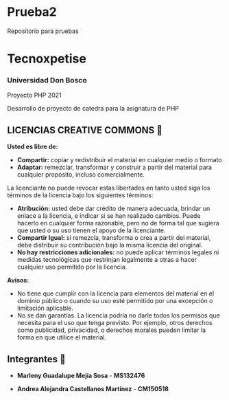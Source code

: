 # Prueba2
Repositorio para pruebas 

# Tecnoxpetise
### Universidad Don Bosco
Proyecto PHP 2021

Desarrollo de proyecto de catedra para la asignatura de PHP

## LICENCIAS CREATIVE COMMONS 📄
**Usted es libre de:**
* **Compartir:** copiar y redistribuir el material en cualquier medio o formato
* **Adaptar:** remezclar, transformar y construir a partir del material para cualquier propósito, incluso comercialmente.

La licenciante no puede revocar estas libertades en tanto usted siga los términos de la licencia bajo los siguientes términos:
*	**Atribución:** usted debe dar crédito de manera adecuada, brindar un enlace a la licencia, e indicar si se han realizado cambios. Puede hacerlo en cualquier forma razonable, pero no de forma tal que sugiera que usted o su uso tienen el apoyo de la licenciante.
* **Compartir Igual:** si remezcla, transforma o crea a partir del material, debe distribuir su contribución bajo la misma licencia del original.
* **No hay restricciones adicionales:** no puede aplicar términos legales ni medidas tecnológicas que restrinjan legalmente a otras a hacer cualquier uso permitido por la licencia.

**Avisos:**
*	No tiene que cumplir con la licencia para elementos del material en el dominio público o cuando su uso esté permitido por una excepción o limitación aplicable.
*	No se dan garantías. La licencia podría no darle todos los permisos que necesita para el uso que tenga previsto. Por ejemplo, otros derechos como publicidad, privacidad, o derechos morales pueden limitar la forma en que utilice el material.


## Integrantes 👩 

* **Marleny Guadalupe Mejía Sosa** - **MS132476**

* **Andrea Alejandra Castellanos Martínez** - **CM150518**






